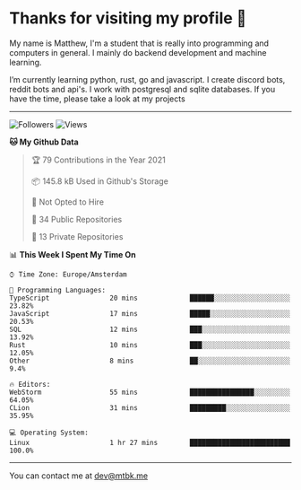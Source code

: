 # Thanks for visiting my profile 👋
My name is Matthew, I'm a student that is really into programming and computers in general. I mainly do backend development and machine learning.

I’m currently learning python, rust, go and javascript. I create discord bots, reddit bots and api's. I work with postgresql and sqlite databases. If you have the time, please take a look at my projects

---
![Followers](https://img.shields.io/github/followers/DankDumpster?style=social)
![Views](https://komarev.com/ghpvc/?username=DankDumpster&style=flat-square&color=green)
<!--START_SECTION:waka-->
**🐱 My Github Data** 

> 🏆 79 Contributions in the Year 2021
 > 
> 📦 145.8 kB Used in Github's Storage 
 > 
> 🚫 Not Opted to Hire
 > 
> 📜 34 Public Repositories 
 > 
> 🔑 13 Private Repositories  
 > 
📊 **This Week I Spent My Time On** 

```text
⌚︎ Time Zone: Europe/Amsterdam

💬 Programming Languages: 
TypeScript               20 mins             ██████░░░░░░░░░░░░░░░░░░░   23.82% 
JavaScript               17 mins             █████░░░░░░░░░░░░░░░░░░░░   20.53% 
SQL                      12 mins             ███░░░░░░░░░░░░░░░░░░░░░░   13.92% 
Rust                     10 mins             ███░░░░░░░░░░░░░░░░░░░░░░   12.05% 
Other                    8 mins              ██░░░░░░░░░░░░░░░░░░░░░░░   9.4%

🔥 Editors: 
WebStorm                 55 mins             ████████████████░░░░░░░░░   64.05% 
CLion                    31 mins             █████████░░░░░░░░░░░░░░░░   35.95%

💻 Operating System: 
Linux                    1 hr 27 mins        █████████████████████████   100.0%

```


<!--END_SECTION:waka-->
-------

You can contact me at dev@mtbk.me
